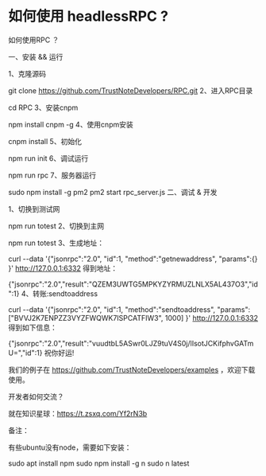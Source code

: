 # 如何使用 headlessRPC ?

如何使用RPC ？

一、安装 && 运行

1、克隆源码

git clone https://github.com/TrustNoteDevelopers/RPC.git
2、进入RPC目录

cd RPC
3、安装cnpm

npm install cnpm -g
4、使用cnpm安装

cnpm install
5、初始化

npm run init
6、调试运行

npm run rpc
7、服务器运行

sudo npm install -g pm2
pm2 start rpc_server.js
二、调试 & 开发

1、切换到测试网

npm run totest
2、切换到主网

npm run totest
3、生成地址：

curl --data '{"jsonrpc":"2.0", "id":1, "method":"getnewaddress", "params":{} }' http://127.0.0.1:6332
得到地址：

{"jsonrpc":"2.0","result":"QZEM3UWTG5MPKYZYRMUZLNLX5AL437O3","id":1}
4、转账:sendtoaddress

curl --data '{"jsonrpc":"2.0", "id":1, "method":"sendtoaddress", "params":["BVVJ2K7ENPZZ3VYZFWQWK7ISPCATFIW3", 1000] }' http://127.0.0.1:6332
得到如下信息：

{"jsonrpc":"2.0","result":"vuudtbL5ASwr0LJZ9tuV4S0j/lIsotJCKifphvGATmU=","id":1}
祝你好运!

我们的例子在 https://github.com/TrustNoteDevelopers/examples ，欢迎下载使用。

开发者如何交流？

就在知识星球：https://t.zsxq.com/Yf2rN3b

备注：

有些ubuntu没有node，需要如下安装：

sudo apt install npm
sudo npm install -g n
sudo n latest

